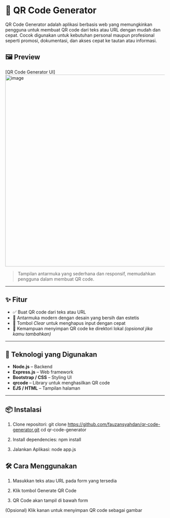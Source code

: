 # 📱 QR Code Generator

QR Code Generator adalah aplikasi berbasis web yang memungkinkan pengguna untuk membuat QR code dari teks atau URL dengan mudah dan cepat. Cocok digunakan untuk kebutuhan personal maupun profesional seperti promosi, dokumentasi, dan akses cepat ke tautan atau informasi.

## 🖼️ Preview

[QR Code Generator UI]<img width="858" height="605" alt="image" src="https://github.com/user-attachments/assets/4f34fa87-fb34-4a4a-8b06-ab99e5fd29ca" />


> Tampilan antarmuka yang sederhana dan responsif, memudahkan pengguna dalam membuat QR code.

---

## ✨ Fitur

- ✅ Buat QR code dari teks atau URL
- 🎨 Antarmuka modern dengan desain yang bersih dan estetis
- 🔁 Tombol *Clear* untuk menghapus input dengan cepat
- 💾 Kemampuan menyimpan QR code ke direktori lokal *(opsional jika kamu tambahkan)*

---

## 🚀 Teknologi yang Digunakan

- **Node.js** – Backend
- **Express.js** – Web framework
- **Bootstrap / CSS** – Styling UI
- **qrcode** – Library untuk menghasilkan QR code
- **EJS / HTML** – Tampilan halaman

---

## 📦 Instalasi

1. Clone repositori:
   git clone https://github.com/fauzansyahdan/qr-code-generator.git
   cd qr-code-generator

3. Install dependencies:
   npm install

4. Jalankan Aplikasi:
   node app.js

## 🛠️ Cara Menggunakan
   1. Masukkan teks atau URL pada form yang tersedia

   2. Klik tombol Generate QR Code

   3. QR Code akan tampil di bawah form

(Opsional) Klik kanan untuk menyimpan QR code sebagai gambar

